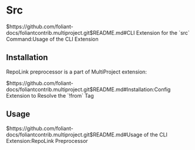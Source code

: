 # Src

<include nohead="true">
    $https://github.com/foliant-docs/foliantcontrib.multiproject.git$README.md#CLI Extension for the `src` Command:Usage of the CLI Extension
</include>

## Installation

RepoLink preprocessor is a part of MultiProject extension:

<include nohead="true">
    $https://github.com/foliant-docs/foliantcontrib.multiproject.git$README.md#Installation:Config Extension to Resolve the `!from` Tag
</include>

## Usage

<include nohead="true">
    $https://github.com/foliant-docs/foliantcontrib.multiproject.git$README.md#Usage of the CLI Extension:RepoLink Preprocessor
</include>

